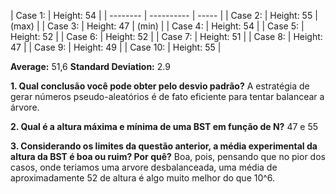 | Case 1:  | Height: 54 |
| -------- | ---------- | ----- |
| Case 2:  | Height: 55 | (max) |
| Case 3:  | Height: 47 | (min) |
| Case 4:  | Height: 54 |
| Case 5:  | Height: 52 |
| Case 6:  | Height: 52 |
| Case 7:  | Height: 51 |
| Case 8:  | Height: 47 |
| Case 9:  | Height: 49 |
| Case 10: | Height: 55 |

<b>Average:</b> 51,6
<b>Standard Deviation:</b> 2.9

<b>1. Qual conclusão você pode obter pelo desvio padrão?</b>
A estratégia de gerar números pseudo-aleatórios é de fato eficiente para
tentar balancear a árvore.

<b>2. Qual é a altura máxima e mínima de uma BST em função de N?</b>
47 e 55

<b>3. Considerando os limites da questão anterior, a média experimental da altura da BST é
boa ou ruim? Por quê?</b>
Boa, pois, pensando que no pior dos casos, onde teriamos uma arvore desbalanceada, uma média de aproximadamente 52 de altura é algo muito melhor do que 10^6.
